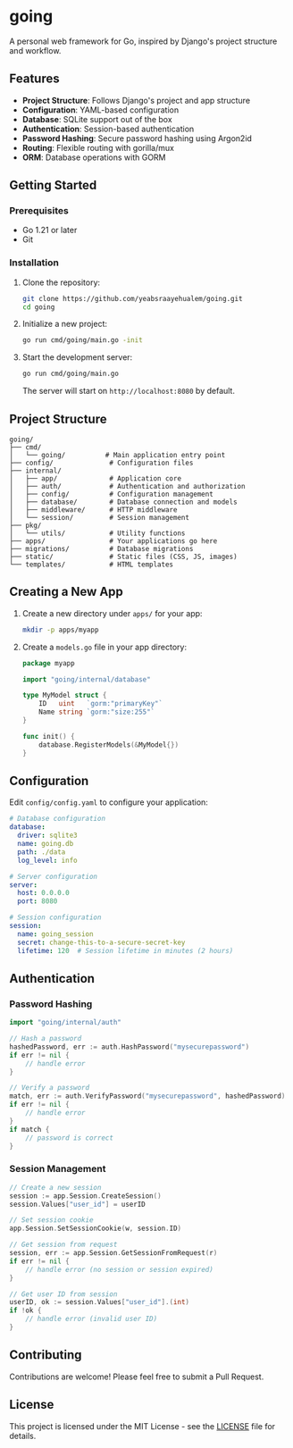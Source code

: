 # going

A personal web framework for Go, inspired by Django's project structure and workflow.

## Features

- **Project Structure**: Follows Django's project and app structure
- **Configuration**: YAML-based configuration
- **Database**: SQLite support out of the box
- **Authentication**: Session-based authentication
- **Password Hashing**: Secure password hashing using Argon2id
- **Routing**: Flexible routing with gorilla/mux
- **ORM**: Database operations with GORM

## Getting Started

### Prerequisites

- Go 1.21 or later
- Git

### Installation

1. Clone the repository:
   ```bash
   git clone https://github.com/yeabsraayehualem/going.git
   cd going
   ```

2. Initialize a new project:
   ```bash
   go run cmd/going/main.go -init
   ```

3. Start the development server:
   ```bash
   go run cmd/going/main.go
   ```

   The server will start on `http://localhost:8080` by default.

## Project Structure

```
going/
├── cmd/
│   └── going/          # Main application entry point
├── config/              # Configuration files
├── internal/
│   ├── app/             # Application core
│   ├── auth/            # Authentication and authorization
│   ├── config/          # Configuration management
│   ├── database/        # Database connection and models
│   ├── middleware/      # HTTP middleware
│   └── session/         # Session management
├── pkg/
│   └── utils/           # Utility functions
├── apps/                # Your applications go here
├── migrations/          # Database migrations
├── static/              # Static files (CSS, JS, images)
└── templates/           # HTML templates
```

## Creating a New App

1. Create a new directory under `apps/` for your app:
   ```bash
   mkdir -p apps/myapp
   ```

2. Create a `models.go` file in your app directory:
   ```go
   package myapp

   import "going/internal/database"

   type MyModel struct {
       ID   uint   `gorm:"primaryKey"`
       Name string `gorm:"size:255"`
   }

   func init() {
       database.RegisterModels(&MyModel{})
   }
   ```

## Configuration

Edit `config/config.yaml` to configure your application:

```yaml
# Database configuration
database:
  driver: sqlite3
  name: going.db
  path: ./data
  log_level: info

# Server configuration
server:
  host: 0.0.0.0
  port: 8080

# Session configuration
session:
  name: going_session
  secret: change-this-to-a-secure-secret-key
  lifetime: 120  # Session lifetime in minutes (2 hours)
```

## Authentication

### Password Hashing

```go
import "going/internal/auth"

// Hash a password
hashedPassword, err := auth.HashPassword("mysecurepassword")
if err != nil {
    // handle error
}

// Verify a password
match, err := auth.VerifyPassword("mysecurepassword", hashedPassword)
if err != nil {
    // handle error
}
if match {
    // password is correct
}
```

### Session Management

```go
// Create a new session
session := app.Session.CreateSession()
session.Values["user_id"] = userID

// Set session cookie
app.Session.SetSessionCookie(w, session.ID)

// Get session from request
session, err := app.Session.GetSessionFromRequest(r)
if err != nil {
    // handle error (no session or session expired)
}

// Get user ID from session
userID, ok := session.Values["user_id"].(int)
if !ok {
    // handle error (invalid user ID)
}
```

## Contributing

Contributions are welcome! Please feel free to submit a Pull Request.

## License

This project is licensed under the MIT License - see the [LICENSE](LICENSE) file for details.
